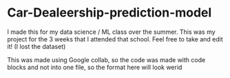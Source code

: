 # Car-Dealeership-prediction-model

I made this for my data science / ML class over the summer. This was my project for the 3 weeks that I attended that school. Feel free to take and edit it! (I lost the dataset)

This was made using Google collab, so the code was made with code blocks and not into one file, so the format here will look werid
